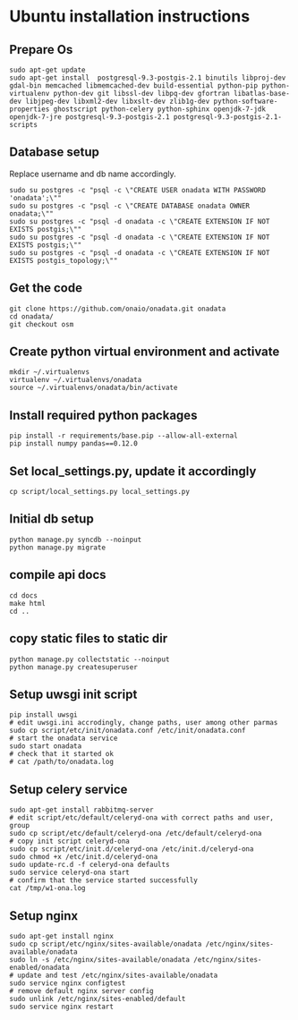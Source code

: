 # Ubuntu installation instructions
## Prepare Os

    sudo apt-get update
    sudo apt-get install  postgresql-9.3-postgis-2.1 binutils libproj-dev gdal-bin memcached libmemcached-dev build-essential python-pip python-virtualenv python-dev git libssl-dev libpq-dev gfortran libatlas-base-dev libjpeg-dev libxml2-dev libxslt-dev zlib1g-dev python-software-properties ghostscript python-celery python-sphinx openjdk-7-jdk openjdk-7-jre postgresql-9.3-postgis-2.1 postgresql-9.3-postgis-2.1-scripts

## Database setup
Replace username and db name accordingly.

    sudo su postgres -c "psql -c \"CREATE USER onadata WITH PASSWORD 'onadata';\""
    sudo su postgres -c "psql -c \"CREATE DATABASE onadata OWNER onadata;\""
    sudo su postgres -c "psql -d onadata -c \"CREATE EXTENSION IF NOT EXISTS postgis;\""
    sudo su postgres -c "psql -d onadata -c \"CREATE EXTENSION IF NOT EXISTS postgis;\""
    sudo su postgres -c "psql -d onadata -c \"CREATE EXTENSION IF NOT EXISTS postgis_topology;\""

## Get the code
    git clone https://github.com/onaio/onadata.git onadata
    cd onadata/
    git checkout osm

## Create python virtual environment and activate
    mkdir ~/.virtualenvs
    virtualenv ~/.virtualenvs/onadata
    source ~/.virtualenvs/onadata/bin/activate

## Install required python packages
    pip install -r requirements/base.pip --allow-all-external
    pip install numpy pandas==0.12.0

## Set local_settings.py, update it accordingly
    cp script/local_settings.py local_settings.py

## Initial db setup
    python manage.py syncdb --noinput
    python manage.py migrate

## compile api docs
    cd docs
    make html
    cd ..

## copy static files to static dir
    python manage.py collectstatic --noinput
    python manage.py createsuperuser

## Setup uwsgi init script
    pip install uwsgi
    # edit uwsgi.ini accrodingly, change paths, user among other parmas
    sudo cp script/etc/init/onadata.conf /etc/init/onadata.conf
    # start the onadata service
    sudo start onadata
    # check that it started ok
    # cat /path/to/onadata.log

## Setup celery service
    sudo apt-get install rabbitmq-server
    # edit script/etc/default/celeryd-ona with correct paths and user, group
    sudo cp script/etc/default/celeryd-ona /etc/default/celeryd-ona
    # copy init script celeryd-ona
    sudo cp script/etc/init.d/celeryd-ona /etc/init.d/celeryd-ona
    sudo chmod +x /etc/init.d/celeryd-ona
    sudo update-rc.d -f celeryd-ona defaults
    sudo service celeryd-ona start
    # confirm that the service started successfully
    cat /tmp/w1-ona.log

## Setup nginx
    sudo apt-get install nginx
    sudo cp script/etc/nginx/sites-available/onadata /etc/nginx/sites-available/onadata
    sudo ln -s /etc/nginx/sites-available/onadata /etc/nginx/sites-enabled/onadata
    # update and test /etc/nginx/sites-available/onadata
    sudo service nginx configtest
    # remove default nginx server config
    sudo unlink /etc/nginx/sites-enabled/default
    sudo service nginx restart


















